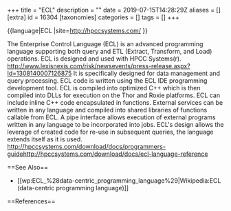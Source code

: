 +++
title = "ECL"
description = ""
date = 2019-07-15T14:28:29Z
aliases = []
[extra]
id = 16304
[taxonomies]
categories = []
tags = []
+++

{{language|ECL
|site=http://hpccsystems.com/
}}

The Enterprise Control Language (ECL) is an advanced programming language supporting both query and ETL
(Extract, Transform, and Load) operations. ECL is designed and used with HPCC Systems(r). <ref name="LexisNexis Announces HPCC Systems, an Open Source Platform to Solve Big Data Problems">http://www.lexisnexis.com/risk/newsevents/press-release.aspx?Id=1308140007126875</ref> It is specifically designed for data management and query processing. ECL code is written using the ECL IDE programming development tool. ECL is compiled into optimized C++ which is then compiled into DLLs for execution on the Thor and Roxie platforms. ECL can include inline C++ code encapsulated in functions. External services can be written in any language and compiled into shared libraries of functions callable from ECL. A pipe interface allows execution of external programs written in any language to be incorporated into jobs. ECL's design allows the leverage of created code for re-use in subsequent queries, the language extends itself as it is used. <ref name="ECL Programmers Guide">http://hpccsystems.com/download/docs/programmers-guide</ref><ref name="ECL Language Reference">http://hpccsystems.com/download/docs/ecl-language-reference</ref>

==See Also==
* [[wp:ECL_%28data-centric_programming_language%29|Wikipedia:ECL (data-centric programming language)]]

==References==
<references/>
